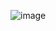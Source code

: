 ![image](https://user-images.githubusercontent.com/108828004/177615568-f270b9f0-7806-417d-8c6a-77bfc2e5c617.png)

